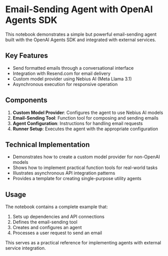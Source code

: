 # Email-Sending Agent with OpenAI Agents SDK

This notebook demonstrates a simple but powerful email-sending agent built with the OpenAI Agents SDK and integrated with external services.

## Key Features

- Send formatted emails through a conversational interface
- Integration with Resend.com for email delivery
- Custom model provider using Nebius AI (Meta Llama 3.1)
- Asynchronous execution for responsive operation

## Components

1. **Custom Model Provider**: Configures the agent to use Nebius AI models
2. **Email-Sending Tool**: Function tool for composing and sending emails
3. **Agent Configuration**: Instructions for handling email requests
4. **Runner Setup**: Executes the agent with the appropriate configuration

## Technical Implementation

- Demonstrates how to create a custom model provider for non-OpenAI models
- Shows how to implement practical function tools for real-world tasks
- Illustrates asynchronous API integration patterns
- Provides a template for creating single-purpose utility agents

## Usage

The notebook contains a complete example that:
1. Sets up dependencies and API connections
2. Defines the email-sending tool
3. Creates and configures an agent
4. Processes a user request to send an email

This serves as a practical reference for implementing agents with external service integration.